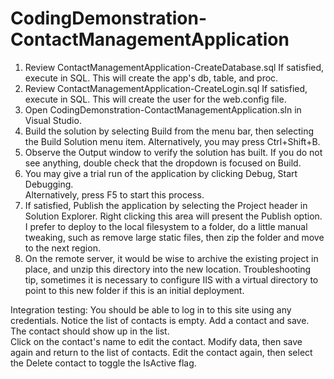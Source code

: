 CodingDemonstration-ContactManagementApplication
================================================


1) Review ContactManagementApplication-CreateDatabase.sql
   If satisfied, execute in SQL.  This will create the app's db, table, and proc.
2) Review ContactManagementApplication-CreateLogin.sql
   If satisfied, execute in SQL.  This will create the user for the web.config file.
3) Open CodingDemonstration-ContactManagementApplication.sln in Visual Studio.
4) Build the solution by selecting Build from the menu bar, then selecting the 
   Build Solution menu item.  Alternatively, you may press Ctrl+Shift+B.
5) Observe the Output window to verify the solution has built.  If you do not see 
   anything, double check that the dropdown is focused on Build.
6) You may give a trial run of the application by clicking Debug, Start Debugging.  
   Alternatively, press F5 to start this process.
7) If satisfied, Publish the application by selecting the Project header in 
   Solution Explorer.  Right clicking this area will present the Publish option.  
   I prefer to deploy to the local filesystem to a folder, do a little manual tweaking, 
   such as remove large static files, then zip the folder and move to the next region.
8) On the remote server, it would be wise to archive the existing project in place, 
   and unzip this directory into the new location.  Troubleshooting tip, sometimes 
   it is necessary to configure IIS with a virtual directory to point to this 
   new folder if this is an initial deployment.

Integration testing:
You should be able to log in to this site using any credentials.  Notice the list of 
contacts is empty.  Add a contact and save.  The contact should show up in the list.  
Click on the contact's name to edit the contact.  Modify data, then save again and 
return to the list of contacts.  Edit the contact again, then select the Delete contact 
to toggle the IsActive flag.